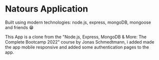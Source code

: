 # Natours Application

Built using modern technologies: node.js, express, mongoDB, mongoose and friends 😁

This App is a clone from the "Node.js, Express, MongoDB & More: The Complete Bootcamp 2022" course by Jonas Schmedtmann, i added made the app mobile responsive and added some authentication pages to the app.